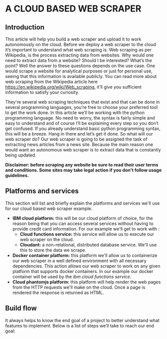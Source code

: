 # A CLOUD BASED WEB SCRAPER

## Introduction

This article will help you build a web scraper and upload it to work autonomously on the cloud. Before we deploy a web scraper to the cloud it’s important to understand what web scraping is. Web scraping as per Wikipedia, is the process extracting data from websites. Why would one need to extract data from a website? Should I be interested? What’s the point? Well the answer to these questions depends on the use case. One would scrape a website for analytical purposes or just for personal use, seeing that this information is available publicly. You can read more about web scraping from the Wikipedia article here https://en.wikipedia.org/wiki/Web_scraping, it’ll give you sufficient information to satisfy your curiosity. 

They're several web scraping techniques that exist and that can be done in several programming languages, you’re free to choose your preferred tool to get the work done. In this article we’ll be working with the python programming language. No need to worry, the syntax is fairly simple and easy to understand and of course I’ll be explaining every step so you don’t get confused. If you already understand basic python programming syntax, this will be a breeze. Hang in there and let’s get it done.
So what will our web scraper do? Our web scraper is going to be assigned the task of extracting news articles from a news site. Because the main reason one would want an autonomous web scraper is to extract data that is constantly being updated. 

**Disclaimer: before scraping any website be sure to read their user terms and conditions. Some sites may take legal action if you don't follow usage guidelines.**  

## Platforms and services 

This section will list and briefly explain the platforms and services we'll use for our cloud based web scraper example.

- **IBM cloud platform:**  this will be our cloud platform of choice, for the reason being that you can access several services without having to provide credit card information. For our example we'll get to work with :
  - **Cloud functions service:** this service will allow us to execute our web scraper on the cloud. 
  - **Cloudant:** a non-relational, distributed database service. We'll use this to store the data we scrape.
- **Docker container platform:** this platform we'll allow us to containerize our web scraper in a well defined environment with all necessary dependencies. This action allows our web scraper to work on any given platform that supports docker containers. In our example our docker container will be used by the *ibm cloud functions service*. 
- **Cloud phantomjs platform:** this platform will help render the web pages from the HTTP requests we'll make on the cloud. Once a page is rendered the response is returned as HTML.

## Build flow

It always helps to know the end goal of a project to better understand what features to implement. Below is a list of steps we’ll take to reach our end goal: 
